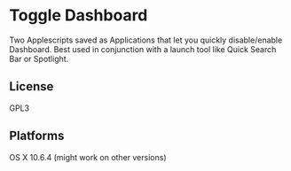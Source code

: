 # Toggle Dashboard

Two Applescripts saved as Applications that let you quickly disable/enable Dashboard.
Best used in conjunction with a launch tool like Quick Search Bar or Spotlight.

## License
GPL3

## Platforms
OS X 10.6.4 (might work on other versions)